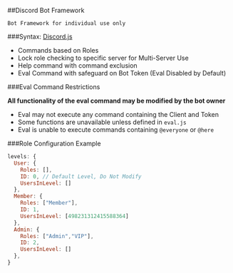 ##Discord Bot Framework

`Bot Framework for individual use only`

###Syntax: [Discord.js](https://discord.js.org)

- Commands based on Roles
- Lock role checking to specific server for Multi-Server Use
- Help command with command exclusion
- Eval Command with safeguard on Bot Token (Eval Disabled by Default)


###Eval Command Restrictions

**All functionality of the eval command may be modified by the bot owner**
- Eval may not execute any command containing the Client and Token
- Some functions are unavailable unless defined in `eval.js`
- Eval is unable to execute commands containing `@everyone` or `@here`

###Role Configuration Example

```javascript
levels: {
  User: {
    Roles: [],
    ID: 0, // Default Level, Do Not Modify
    UsersInLevel: []
  },
  Member: {
    Roles: ["Member"],
    ID: 1,
    UsersInLevel: [498231312415588364]
  },
  Admin: {
    Roles: ["Admin","VIP"],
    ID: 2,
    UsersInLevel: []
  },
}
```

